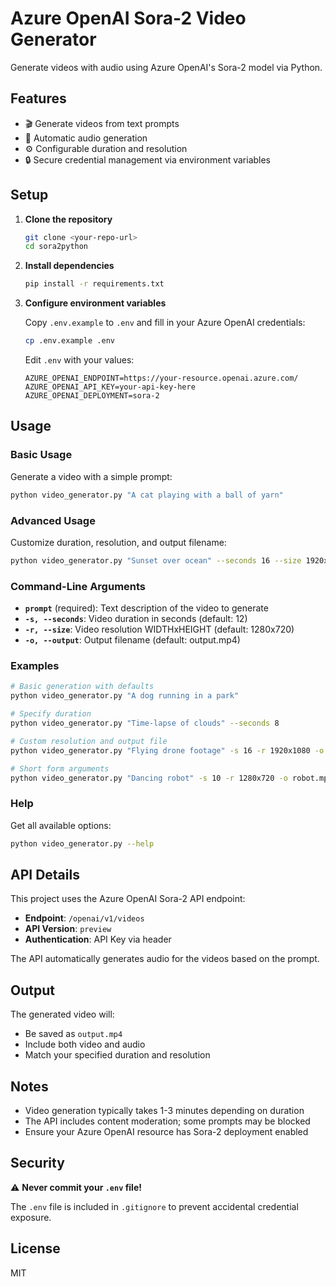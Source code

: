 # Azure OpenAI Sora-2 Video Generator

Generate videos with audio using Azure OpenAI's Sora-2 model via Python.

## Features

- 🎬 Generate videos from text prompts
- 🎵 Automatic audio generation
- ⚙️ Configurable duration and resolution
- 🔒 Secure credential management via environment variables

## Setup

1. **Clone the repository**
   ```bash
   git clone <your-repo-url>
   cd sora2python
   ```

2. **Install dependencies**
   ```bash
   pip install -r requirements.txt
   ```

3. **Configure environment variables**
   
   Copy `.env.example` to `.env` and fill in your Azure OpenAI credentials:
   ```bash
   cp .env.example .env
   ```
   
   Edit `.env` with your values:
   ```
   AZURE_OPENAI_ENDPOINT=https://your-resource.openai.azure.com/
   AZURE_OPENAI_API_KEY=your-api-key-here
   AZURE_OPENAI_DEPLOYMENT=sora-2
   ```

## Usage

### Basic Usage

Generate a video with a simple prompt:
```bash
python video_generator.py "A cat playing with a ball of yarn"
```

### Advanced Usage

Customize duration, resolution, and output filename:
```bash
python video_generator.py "Sunset over ocean" --seconds 16 --size 1920x1080 --output sunset.mp4
```

### Command-Line Arguments

- **`prompt`** (required): Text description of the video to generate
- **`-s, --seconds`**: Video duration in seconds (default: 12)
- **`-r, --size`**: Video resolution WIDTHxHEIGHT (default: 1280x720)
- **`-o, --output`**: Output filename (default: output.mp4)

### Examples

```bash
# Basic generation with defaults
python video_generator.py "A dog running in a park"

# Specify duration
python video_generator.py "Time-lapse of clouds" --seconds 8

# Custom resolution and output file
python video_generator.py "Flying drone footage" -s 16 -r 1920x1080 -o drone.mp4

# Short form arguments
python video_generator.py "Dancing robot" -s 10 -r 1280x720 -o robot.mp4
```

### Help

Get all available options:
```bash
python video_generator.py --help
```

## API Details

This project uses the Azure OpenAI Sora-2 API endpoint:
- **Endpoint**: `/openai/v1/videos`
- **API Version**: `preview`
- **Authentication**: API Key via header

The API automatically generates audio for the videos based on the prompt.

## Output

The generated video will:
- Be saved as `output.mp4`
- Include both video and audio
- Match your specified duration and resolution

## Notes

- Video generation typically takes 1-3 minutes depending on duration
- The API includes content moderation; some prompts may be blocked
- Ensure your Azure OpenAI resource has Sora-2 deployment enabled

## Security

⚠️ **Never commit your `.env` file!** 

The `.env` file is included in `.gitignore` to prevent accidental credential exposure.

## License

MIT
